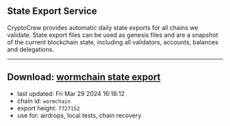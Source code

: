## State Export Service
CryptoCrew provides automatic daily state exports for all chains we validate. State export files can be used as genesis files and are a snapshot of the current blockchain state, including all validators, accounts, balances and delegations.

---
**Download: [wormchain state export](https://dl-eu2.ccvalidators.com/SERVICE/wormchain/wormchain_export_7727152.json)**
---

- last updated: Fri Mar 29 2024 16:18:12
- chain id: `wormchain`
- export height: `7727152`
- use for: airdrops, local tests, chain recovery
